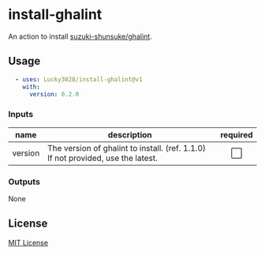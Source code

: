 # install-ghalint

An action to install [suzuki-shunsuke/ghalint](https://github.com/suzuki-shunsuke/ghalint).

## Usage

```yaml
  - uses: Lucky3028/install-ghalint@v1
    with:
      version: 0.2.0
```

### Inputs

|name|description|required|
|---|---|:---:|
|version|The version of ghalint to install. (ref. 1.1.0) If not provided, use the latest.|⬜|

### Outputs

None

## License

[MIT License](./LICENSE)

